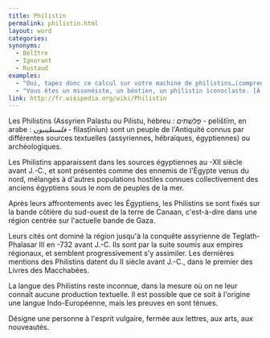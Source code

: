 ```yaml
---
title: Philistin
permalink: philistin.html
layout: word
categories:
synonyms:
  - Bélître
  - Ignorant
  - Rustaud
examples:
  - "Oui, tapez donc ce calcul sur votre machine de philistins…(comprendre : calculatrice)"
  - "Vous êtes un misonéiste, un béotien, un philistin iconoclaste. [À quelqu'un qui ne veut pas retenir une méthode pratique du prof.]"
link: http://fr.wikipedia.org/wiki/Philistin
---
```


Les Philistins (Assyrien Palastu ou Pilistu, hébreu : *&#1508;&#1456;&#1468;&#1500;&#1460;&#1513;&#1456;&#1473;&#1514;&#1460;&#1468;&#1497;&#1501;* - pelišt&#299;m, en arabe : *&#1601;&#1604;&#1587;&#1591;&#1610;&#1606;&#1610;&#1608;&#1606;* - filas&#7789;&#299;n&#299;un) sont un peuple de l'Antiquité connus par différentes sources textuelles (assyriennes, hébraïques, égyptiennes) ou archéologiques.

Les Philistins apparaissent dans les sources égyptiennes au -XII siècle avant J.-C., et sont présentés comme des ennemis de l'Égypte venus du nord, mélangés à d'autres populations hostiles connues collectivement des anciens égyptiens sous le nom de peuples de la mer.

Après leurs affrontements avec les Égyptiens, les Philistins se sont fixés sur la bande côtière du sud-ouest de la terre de Canaan, c'est-à-dire dans une région centrée sur l'actuelle bande de Gaza.

Leurs cités ont dominé la région jusqu'à la conquête assyrienne de Teglath-Phalasar III en -732 avant J.-C. Ils sont par la suite soumis aux empires régionaux, et semblent progressivement s'y assimiler. Les dernières mentions des Philistins datent du II siècle avant J.-C., dans le premier des Livres des Macchabées.

La langue des Philistins reste inconnue, dans la mesure où on ne leur connaît aucune production textuelle. Il est possible que ce soit à l'origine une langue Indo-Européenne, mais les preuves en sont ténues.

Désigne une personne à l'esprit vulgaire, fermée aux lettres, aux arts, aux nouveautés.

